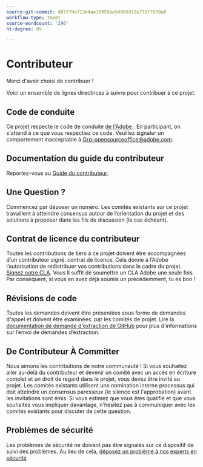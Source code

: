 ```yaml
---
source-git-commit: d87f7de713e4ae18959ae5d865d32e755f7d70a0
workflow-type: tm+mt
source-wordcount: '296'
ht-degree: 0%

---
```

# Contributeur

Merci d&#39;avoir choisi de contribuer !

Voici un ensemble de lignes directrices à suivre pour contribuer à ce projet.

## Code de conduite

Ce projet respecte le code de conduite [de l&#39;Adobe &#x200B;](code-of-conduct.md). En participant,
on s&#39;attend à ce que vous respectiez ce code. Veuillez signaler un comportement inacceptable à
[Grp-opensourceoffice@adobe.com](mailto:Grp-opensourceoffice@adobe.com).

## Documentation du guide du contributeur

Reportez-vous au [Guide du contributeur](https://docs.adobe.com/content/help/fr-FR/contributor/contributor-guide/introduction.html).

## Une Question ?

Commencez par déposer un numéro. Les comités existants sur ce projet travaillent à atteindre
consensus autour de l’orientation du projet et des solutions à proposer dans les fils de discussion
(le cas échéant).

## Contrat de licence du contributeur

Toutes les contributions de tiers à ce projet doivent être accompagnées d’un contributeur signé.
contrat de licence. Cela donne à l’Adobe l’autorisation de redistribuer vos contributions
dans le cadre du projet. [Signez notre CLA](http://opensource.adobe.com/cla.html). Vous
Il suffit de soumettre un CLA Adobe une seule fois. Par conséquent, si vous en avez déjà soumis un précédemment,
tu es bon !

## Révisions de code

Toutes les demandes doivent être présentées sous forme de demandes d&#39;appel et doivent être examinées.
par les comités de projet. Lire la [documentation de demande d&#39;extraction de GitHub](https://help.github.com/articles/about-pull-requests/)
pour plus d’informations sur l’envoi de demandes d’extraction.

<!--
Lastly, please follow the [pull request template](PULL_REQUEST_TEMPLATE.md) when
submitting a pull request!
-->

## De Contributeur À Committer

Nous aimons les contributions de notre communauté ! Si vous souhaitez aller au-delà du contributeur
et devenir un comité avec un accès en écriture complet et un droit de regard dans le projet, vous devez
être invité au projet. Les comités existants utilisent une nomination interne
processus qui doit atteindre un consensus paresseux (le silence est l&#39;approbation) avant les invitations
sont émis. Si vous estimez que vous êtes qualifié et que vous souhaitez vous impliquer davantage,
n&#39;hésitez pas à communiquer avec les comités existants pour discuter de cette question.

## Problèmes de sécurité

Les problèmes de sécurité ne doivent pas être signalés sur ce dispositif de suivi des problèmes. Au lieu de cela, [déposez un problème à nos experts en sécurité](https://helpx.adobe.com/fr/security/alertus.html)

